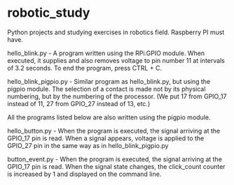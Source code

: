 # robotic_study
Python projects and studying exercises in robotics field. Raspberry PI must have.

hello_blink.py - A program written using the RPi.GPIO module. When executed, it supplies and also removes voltage to pin number 11 at intervals of 3.2 seconds. To end the program, press CTRL + C.

hello_blink_pigpio.py - Similar program as hello_blink.py, but using the pigpio module. The selection of a contact is made not by its physical numbering, but by the numbering of the processor. (We put 17 from GPIO_17 instead of 11, 27 from GPIO_27 instead of 13, etc.)

All the programs listed below are also written using the pigpio module.

hello_button.py - When the program is executed, the signal arriving at the GPIO_17 pin is read. When a signal appears, voltage is applied to the GPIO_27 pin in the same way as in hello_blink_pigpio.py

button_event.py - When the program is executed, the signal arriving at the GPIO_17 pin is read. When the signal state changes, the click_count counter is increased by 1 and displayed on the command line.
